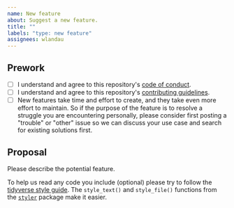 ```yaml
---
name: New feature
about: Suggest a new feature.
title: ""
labels: "type: new feature"
assignees: wlandau
---
```


## Prework

* [ ] I understand and agree to this repository's [code of conduct](https://ropensci.org/code-of-conduct/).
* [ ] I understand and agree to this repository's [contributing guidelines](https://github.com/ropensci-boooks/targets-manual/blob/main/CONTRIBUTING.md).
* [ ] New features take time and effort to create, and they take even more effort to maintain. So if the purpose of the feature is to resolve a struggle you are encountering personally, please consider first posting a "trouble" or "other" issue so we can discuss your use case and search for existing solutions first.

## Proposal

Please describe the potential feature.

To help us read any code you include (optional) please try to follow the [tidyverse style guide](https://style.tidyverse.org/). The `style_text()` and `style_file()` functions from the [`styler`](https://github.com/r-lib/styler) package make it easier.
